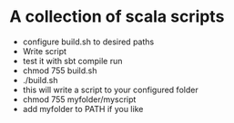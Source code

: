 # A collection of scala scripts
- configure build.sh to desired paths
- Write script
- test it with sbt compile run
- chmod 755 build.sh
- ./build.sh
- this will write a script to your configured folder
- chmod 755 myfolder/myscript
- add myfolder to PATH if you like


